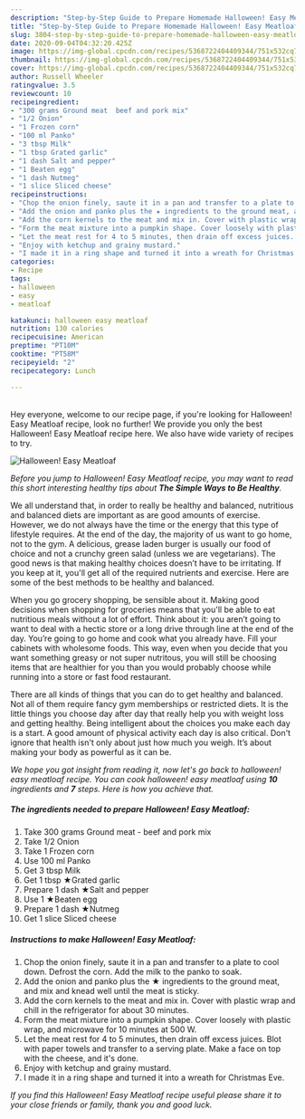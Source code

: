 ```yaml
---
description: "Step-by-Step Guide to Prepare Homemade Halloween! Easy Meatloaf"
title: "Step-by-Step Guide to Prepare Homemade Halloween! Easy Meatloaf"
slug: 3804-step-by-step-guide-to-prepare-homemade-halloween-easy-meatloaf
date: 2020-09-04T04:32:20.425Z
image: https://img-global.cpcdn.com/recipes/5368722404409344/751x532cq70/halloween-easy-meatloaf-recipe-main-photo.jpg
thumbnail: https://img-global.cpcdn.com/recipes/5368722404409344/751x532cq70/halloween-easy-meatloaf-recipe-main-photo.jpg
cover: https://img-global.cpcdn.com/recipes/5368722404409344/751x532cq70/halloween-easy-meatloaf-recipe-main-photo.jpg
author: Russell Wheeler
ratingvalue: 3.5
reviewcount: 10
recipeingredient:
- "300 grams Ground meat  beef and pork mix"
- "1/2 Onion"
- "1 Frozen corn"
- "100 ml Panko"
- "3 tbsp Milk"
- "1 tbsp Grated garlic"
- "1 dash Salt and pepper"
- "1 Beaten egg"
- "1 dash Nutmeg"
- "1 slice Sliced cheese"
recipeinstructions:
- "Chop the onion finely, saute it in a pan and transfer to a plate to cool down. Defrost the corn. Add the milk to the panko to soak."
- "Add the onion and panko plus the ★ ingredients to the ground meat, and mix and knead well until the meat is sticky."
- "Add the corn kernels to the meat and mix in. Cover with plastic wrap and chill in the refrigerator for about 30 minutes."
- "Form the meat mixture into a pumpkin shape. Cover loosely with plastic wrap, and microwave for 10 minutes at 500 W."
- "Let the meat rest for 4 to 5 minutes, then drain off excess juices. Blot with paper towels and transfer to a serving plate. Make a face on top with the cheese, and it&#39;s done."
- "Enjoy with ketchup and grainy mustard."
- "I made it in a ring shape and turned it into a wreath for Christmas Eve."
categories:
- Recipe
tags:
- halloween
- easy
- meatloaf

katakunci: halloween easy meatloaf 
nutrition: 130 calories
recipecuisine: American
preptime: "PT10M"
cooktime: "PT58M"
recipeyield: "2"
recipecategory: Lunch

---
```

<br>
Hey everyone, welcome to our recipe page, if you're looking for Halloween! Easy Meatloaf recipe, look no further! We provide you only the best Halloween! Easy Meatloaf recipe here. We also have wide variety of recipes to try.
<br>


![Halloween! Easy Meatloaf](https://img-global.cpcdn.com/recipes/5368722404409344/751x532cq70/halloween-easy-meatloaf-recipe-main-photo.jpg)

<i>Before you jump to Halloween! Easy Meatloaf recipe, you may want to read this short interesting healthy tips about <strong>The Simple Ways to Be Healthy</strong>.</i>

We all understand that, in order to really be healthy and balanced, nutritious and balanced diets are important as are good amounts of exercise. However, we do not always have the time or the energy that this type of lifestyle requires. At the end of the day, the majority of us want to go home, not to the gym. A delicious, grease laden burger is usually our food of choice and not a crunchy green salad (unless we are vegetarians). The good news is that making healthy choices doesn’t have to be irritating. If you keep at it, you'll get all of the required nutrients and exercise. Here are some of the best methods to be healthy and balanced.

When you go grocery shopping, be sensible about it. Making good decisions when shopping for groceries means that you'll be able to eat nutritious meals without a lot of effort. Think about it: you aren’t going to want to deal with a hectic store or a long drive through line at the end of the day. You’re going to go home and cook what you already have. Fill your cabinets with wholesome foods. This way, even when you decide that you want something greasy or not super nutritous, you will still be choosing items that are healthier for you than you would probably choose while running into a store or fast food restaurant.

There are all kinds of things that you can do to get healthy and balanced. Not all of them require fancy gym memberships or restricted diets. It is the little things you choose day after day that really help you with weight loss and getting healthy. Being intelligent about the choices you make each day is a start. A good amount of physical activity each day is also critical. Don't ignore that health isn't only about just how much you weigh. It’s about making your body as powerful as it can be. 


<i>We hope you got insight from reading it, now let's go back to halloween! easy meatloaf recipe. You can cook halloween! easy meatloaf using <strong>10</strong> ingredients and <strong>7</strong> steps. Here is how you achieve that.
</i>

##### The ingredients needed to prepare Halloween! Easy Meatloaf:

1. Take 300 grams Ground meat - beef and pork mix
1. Take 1/2 Onion
1. Take 1 Frozen corn
1. Use 100 ml Panko
1. Get 3 tbsp Milk
1. Get 1 tbsp ★Grated garlic
1. Prepare 1 dash ★Salt and pepper
1. Use 1 ★Beaten egg
1. Prepare 1 dash ★Nutmeg
1. Get 1 slice Sliced cheese


##### Instructions to make Halloween! Easy Meatloaf:

1. Chop the onion finely, saute it in a pan and transfer to a plate to cool down. Defrost the corn. Add the milk to the panko to soak.
1. Add the onion and panko plus the ★ ingredients to the ground meat, and mix and knead well until the meat is sticky.
1. Add the corn kernels to the meat and mix in. Cover with plastic wrap and chill in the refrigerator for about 30 minutes.
1. Form the meat mixture into a pumpkin shape. Cover loosely with plastic wrap, and microwave for 10 minutes at 500 W.
1. Let the meat rest for 4 to 5 minutes, then drain off excess juices. Blot with paper towels and transfer to a serving plate. Make a face on top with the cheese, and it&#39;s done.
1. Enjoy with ketchup and grainy mustard.
1. I made it in a ring shape and turned it into a wreath for Christmas Eve.


<i>If you find this Halloween! Easy Meatloaf recipe useful please share it to your close friends or family, thank you and good luck.</i>

